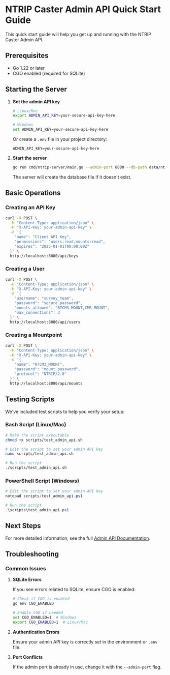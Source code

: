 # NTRIP Caster Admin API Quick Start Guide

This quick start guide will help you get up and running with the NTRIP Caster Admin API.

## Prerequisites

- Go 1.22 or later
- CGO enabled (required for SQLite)

## Starting the Server

1. **Set the admin API key**

   ```bash
   # Linux/Mac
   export ADMIN_API_KEY=your-secure-api-key-here

   # Windows
   set ADMIN_API_KEY=your-secure-api-key-here
   ```

   Or create a `.env` file in your project directory:

   ```
   ADMIN_API_KEY=your-secure-api-key-here
   ```

2. **Start the server**

   ```bash
   go run cmd/ntrip-server/main.go --admin-port 8080 --db-path data/ntrip.db
   ```

   The server will create the database file if it doesn't exist.

## Basic Operations

### Creating an API Key

```bash
curl -X POST \
  -H "Content-Type: application/json" \
  -H "X-API-Key: your-admin-api-key" \
  -d '{
    "name": "Client API Key",
    "permissions": "users:read,mounts:read",
    "expires": "2025-01-01T00:00:00Z"
  }' \
  http://localhost:8080/api/keys
```

### Creating a User

```bash
curl -X POST \
  -H "Content-Type: application/json" \
  -H "X-API-Key: your-admin-api-key" \
  -d '{
    "username": "survey_team",
    "password": "secure_password",
    "mounts_allowed": "RTCM3_MOUNT,CMR_MOUNT",
    "max_connections": 3
  }' \
  http://localhost:8080/api/users
```

### Creating a Mountpoint

```bash
curl -X POST \
  -H "Content-Type: application/json" \
  -H "X-API-Key: your-admin-api-key" \
  -d '{
    "name": "RTCM3_MOUNT",
    "password": "mount_password",
    "protocol": "NTRIP/2.0"
  }' \
  http://localhost:8080/api/mounts
```

## Testing Scripts

We've included test scripts to help you verify your setup:

### Bash Script (Linux/Mac)

```bash
# Make the script executable
chmod +x scripts/test_admin_api.sh

# Edit the script to set your admin API key
nano scripts/test_admin_api.sh

# Run the script
./scripts/test_admin_api.sh
```

### PowerShell Script (Windows)

```powershell
# Edit the script to set your admin API key
notepad scripts/test_admin_api.ps1

# Run the script
.\scripts\test_admin_api.ps1
```

## Next Steps

For more detailed information, see the full [Admin API Documentation](admin.md).

## Troubleshooting

### Common Issues

1. **SQLite Errors**

   If you see errors related to SQLite, ensure CGO is enabled:

   ```bash
   # Check if CGO is enabled
   go env CGO_ENABLED
   
   # Enable CGO if needed
   set CGO_ENABLED=1  # Windows
   export CGO_ENABLED=1  # Linux/Mac
   ```

2. **Authentication Errors**

   Ensure your admin API key is correctly set in the environment or `.env` file.

3. **Port Conflicts**

   If the admin port is already in use, change it with the `--admin-port` flag.

